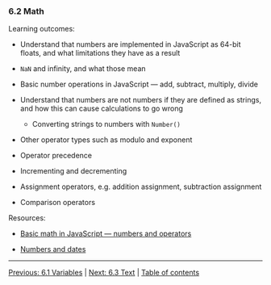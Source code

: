 ### 6.2 Math

Learning outcomes:

- Understand that numbers are implemented in JavaScript as 64-bit floats, and what limitations they have as a result

- `NaN` and infinity, and what those mean

- Basic number operations in JavaScript — add, subtract, multiply, divide

- Understand that numbers are not numbers if they are defined as strings, and how this can cause calculations to go wrong

  - Converting strings to numbers with `Number()`

- Other operator types such as modulo and exponent

- Operator precedence

- Incrementing and decrementing

- Assignment operators, e.g. addition assignment, subtraction assignment

- Comparison operators

Resources:

- [Basic math in JavaScript — numbers and operators](https://developer.mozilla.org/docs/Learn/JavaScript/First_steps/Math)

- [Numbers and dates](https://developer.mozilla.org/docs/Web/JavaScript/Guide/Numbers_and_dates)

---

[Previous: 6.1 Variables](/curriculum/2-core/3-scripting/6-01-variables.md) | [Next: 6.3 Text](/curriculum/2-core/3-scripting/6-03-text.md) | [Table of contents](/TOC.md)